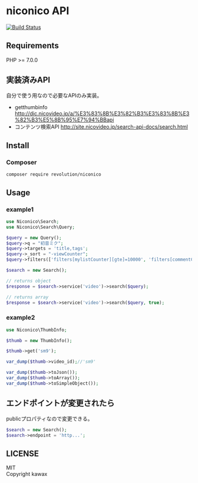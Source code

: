 # niconico API

[![Build Status](https://travis-ci.org/kawax/niconico.svg?branch=master)](https://travis-ci.org/kawax/niconico)

## Requirements
PHP >= 7.0.0

## 実装済みAPI
自分で使う用なので必要なAPIのみ実装。

- getthumbinfo http://dic.nicovideo.jp/a/%E3%83%8B%E3%82%B3%E3%83%8B%E3%82%B3%E5%8B%95%E7%94%BBapi
- コンテンツ検索API http://site.nicovideo.jp/search-api-docs/search.html

## Install

### Composer
```
composer require revolution/niconico
```

## Usage

### example1
```php
use Niconico\Search;
use Niconico\Search\Query;

$query = new Query();
$query->q = "初音ミク";
$query->targets = 'title,tags';
$query->_sort = "-viewCounter";
$query->filters(['filters[mylistCounter][gte]=10000', 'filters[commentCounter][gte]=100000']);

$search = new Search();

// returns object
$response = $search->service('video')->search($query);

// returns array
$response = $search->service('video')->search($query, true);
```

### example2
```php
use Niconico\ThumbInfo;

$thumb = new ThumbInfo();

$thumb->get('sm9');

var_dump($thumb->video_id);//'sm9'

var_dump($thumb->toJson());
var_dump($thumb->toArray());
var_dump($thumb->toSimpleObject());
```

## エンドポイントが変更されたら
publicプロパティなので変更できる。

```php
$search = new Search();
$search->endpoint = 'http...';
```

## LICENSE
MIT  
Copyright kawax
